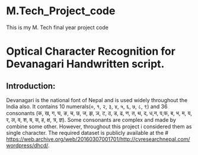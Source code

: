 # M.Tech_Project_code
This is my M. Tech final year project code

# Optical Character Recognition for Devanagari Handwritten script.
## Introduction: 
Devanagari is the national font of Nepal and is used widely throughout the India also. It contains 10 numerals(०, १, २, ३, ४, ५, ६, ७, ८, ९) and 36 consonants (क, ख, ग, घ, ङ, च, छ, ज, झ, ञ, ट, ठ, ड, ढ, ण, त, थ, द, ध,न, प,फ, ब, भ, म, य, र, ल, व, श, ष, स, ह, क्ष, त्र, ज्ञ). Some consonants are complex and made by combine some other. However, throughout this project i considered them as single character. The required dataset is publicly available at the # https://web.archive.org/web/20160307001701/http://cvresearchnepal.com/wordpress/dhcd/.
